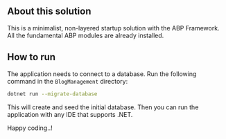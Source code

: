 ## About this solution

This is a minimalist, non-layered startup solution with the ABP Framework. All the fundamental ABP modules are already installed.

## How to run

The application needs to connect to a database. Run the following command in the `BlogManagement` directory:

````bash
dotnet run --migrate-database
````

This will create and seed the initial database. Then you can run the application with any IDE that supports .NET.

Happy coding..!



